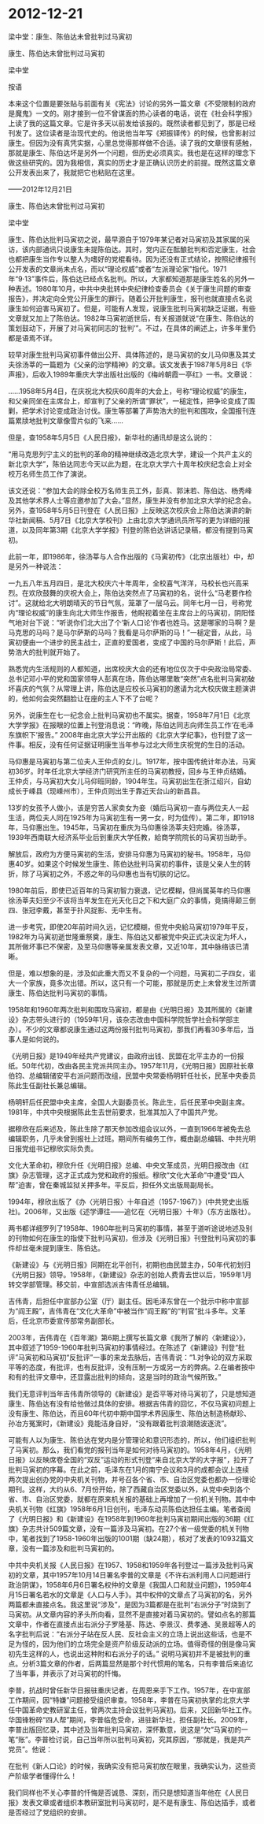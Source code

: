 # 2012-12-21

梁中堂：康生、陈伯达未曾批判过马寅初

康生、陈伯达未曾批判过马寅初

梁中堂

按语

本来这个位置是要张贴与前面有关《宪法》讨论的另外一篇文章《不受限制的政府是魔鬼》一文的。刚才接到一位不曾谋面的热心读者的电话，说在《社会科学报》上读了我的这篇文章。它是许多天以前发给该报的。既然读者都见到了，那是已经刊发了。这位读者是治现代史的。他说他当年写《郑振铎传》的时候，也曾影射过康生。但因为没有真凭实据，心里总觉得那样做不合适。读了我的文章很有感触，那就是康生、陈伯达坏是另外一个问题，但历史必须真实。我也是在这样的理念下做这些研究的。因为我相信，真实的历史才是正确认识历史的前提。既然这篇文章公开发表出来了，我就把它也粘贴在这里。

——2012年12月21日

康生、陈伯达未曾批判过马寅初

梁中堂

康生、陈伯达批判马寅初之说，最早源自于1979年某记者对马寅初及其家属的采访，该内部通讯只说康生未提陈伯达。其时，党内正在酝酿批判和否定康生，社会也都把康生当作专以整人为嗜好的党棍看待。因为还没有正式结论，按照纪律报刊公开发表的文章尚未点名，而以“理论权威”或者“左派理论家”指代。1971年“9·13”事件后，陈伯达已经点名批判。所以，大家都知道那是康生姓名的另外一种表述。1980年10月，中共中央批转中央纪律检查委员会《关于康生问题的审查报告》，并决定向全党公开康生的罪行。随着公开批判康生，报刊也就直接点名说康生如何迫害马寅初了。但是，可能有人发现，说康生批判马寅初缺乏证据，有些文章就又加上了陈伯达。1982年马寅初逝世后，有关报道就说“在康生、陈伯达的策划鼓动下，开展了对马寅初同志的‘批判’”。不过，在具体的阐述上，许多年里仍都是语焉不详。

较早对康生批判马寅初事件做出公开、具体陈述的，是马寅初的女儿马仰惠及其丈夫徐汤莘的一篇题为《父亲的治学精神》的文章。该文发表于1987年5月8日《华声报》，后收入1989年重庆大学出版社出版的《梅岭朝霞一亭红》一书。文章说：

……1958年5月4日，在庆祝北大校庆60周年的大会上，号称“理论权威”的康生，和父亲同坐在主席台上，却宣判了父亲的所谓“罪状”，一槌定性，把争论变成了围剿，把学术讨论变成政治讨伐。康生等部署了声势浩大的批判和围攻，全国报刊连篇累牍地批判文章像雪片似的飞来……

但是，查1958年5月5日《人民日报》，新华社的通讯却是这么说的：

“用马克思列宁主义的批判的革命的精神继续改造北京大学，建设一个共产主义的新北京大学”，陈伯达同志今天以此为题，在北京大学六十周年校庆纪念会上对全校万名师生员工作了演说。

该文还说：“参加大会的除全校万名师生员工外，彭真、郭沫若、陈伯达、杨秀峰及其他学术界人士等应邀参加了大会。”显然，康生并没有参加北京大学的纪念会。另外，查1958年5月5日刊登在《人民日报》上反映这次校庆会上陈伯达演讲的新华社新闻稿、5月7日《北京大学校刊》上由北京大学通讯员所写的更为详细的报道，以及同年第3期《北京大学学报》刊登的陈伯达讲话记录稿，都没有提到马寅初。

此前一年，即1986年，徐汤莘与人合作出版的《马寅初传》（北京出版社）中，却是另外一种说法：

一九五八年五月四日，是北大校庆六十年周年，全校喜气洋洋，马校长也兴高采烈。在欢欣鼓舞的庆祝大会上，陈伯达突然点了马寅初的名，说什么“马老要作检讨”。这就给北大明朗晴天的节日气氛，笼罩了一层乌云。同年七月一日，号称党内“理论权威”的康生向北大师生作报告，他睨视着坐在主席台上的马寅初，阴阳怪气地对台下说：“听说你们北大出了个‘新人口论’作者也姓马。这是哪家的马啊？是马克思的马吗？是马尔萨斯的马吗？我看是马尔萨斯的马！”一槌定音，从此，马寅初便由一个进步的民主战士，正直的爱国者，变成了中国的马尔萨斯！此后，声势浩大的批判就开始了。

熟悉党内生活规则的人都知道，出席校庆大会的还有地位仅次于中央政治局常委、总书记邓小平的党和国家领导人彭真在场，陈伯达哪里敢“突然”点名批判马寅初破坏喜庆的气氛？从常理上讲，陈伯达是应校长马寅初的邀请为北大校庆做主题演讲的，他如何会突然翻脸让在座的主人下不了台呢？

另外，说康生在七一纪念会上批判马寅初也不属实。据查，1958年7月1日《北京大学学报》在报眼的位置上刊登消息说：“昨晚，陈伯达同志向师生员工作‘在毛泽东旗帜下’报告。” 2008年由北京大学公开出版的《北京大学纪事》，也刊登了这一件事。相反，没有任何证据证明康生当年参与过北大师生庆祝党的生日的活动。

马仰惠是马寅初与第二位夫人王仲贞的女儿。1917年，按中国传统计年办法，马寅初36岁。时年任北京大学经济门研究所主任的马寅初教授，回乡与王仲贞结婚。王仲贞，与马寅初大女儿马仰班同龄，1904年生。马寅初出生在浙江绍兴，自幼成长于嵊县（现嵊州市），王仲贞则出生于靠近天台山的新昌县。

13岁的女孩予人做小，该是穷苦人家卖女为妾（婚后马寅初一直与两位夫人一起生活，两位夫人同在1925年为马寅初生有一男一女，时为佳传）。第二年，即1918年，马仰惠出生。1945年，马寅初在重庆为马仰惠徐汤莘夫妇完婚。徐汤莘，1939年西南联大经济系毕业后到重庆大学任教，給商学院院长的马寅初当助手。

解放后，政府为方便马寅初的生活，安排马仰惠为马寅初的秘书。1958年，马仰惠40岁。如果这个时候发生康生、陈伯达批判马寅初的事件，该是父亲人生的转折，除了马寅初之外，不惑之年的马仰惠也当有切肤的记忆。

1980年前后，即使已近百年的马寅初智力衰退，记忆模糊，但尚属英年的马仰惠徐汤莘夫妇至少不该将当年发生在光天化日之下和大庭广众的事情，竟搞得颠三倒四、张冠李戴，甚至于扑风捉影、无中生有。

进一步考究，即使20年前时间久远，记忆模糊，但党中央給马寅初1979年平反，1982年为马寅初逝世隆重祭奠，康生、陈伯达又都被党中央正式决议定为坏人，其所做坏事已不保密，及至马仰惠等亲属发表文章，又近10年，其中脉络该已清晰。

但是，难以想象的是，涉及如此重大而又不复杂的一个问题，马寅初二子四女，诺大一个家族，竟多次出错。所以，这只有一个可能，那就是历史上未曾发生过所谓康生、陈伯达批判马寅初的事情。

1958年和1960年两次批判和围攻马寅初，都是由《光明日报》及其所属的《新建设》杂志带头进行的（1959年1月，该杂志改由中国科学院哲学社会科学部主办）。不少的文章都说康生通过这两份报刊批判马寅初，那我们再看30多年后，当事人是如何说的。

《光明日报》是1949年经共产党建议，由政府出钱、民盟在北平主办的一份报纸。50年代初，改由各民主党派共同主办。1957年11月，《光明日报》因原社长章伯钧、总编辑储安平右派问题而改组，民盟中央常委杨明轩任社长，民革中央委员陈此生任副社长兼总编辑。

杨明轩后任民盟中央主席，全国人大副委员长。陈此生，后任民革中央副主席。1981年，中共中央根据陈此生去世前要求，批准其加入了中国共产党。

据穆欣在后来述及，陈此生除了那天参加改组会议以外，一直到1966年被免去总编辑职务，几乎未曾到报社上过班。期间所有编务工作，概由副总编辑、中共光明日报党组书记穆欣实际负责。

文化大革命初，穆欣升任《光明日报》总编、中央文革成员，光明日报改由《红旗》杂志管理，这才正式成为党和政府的报纸。穆欣“文化大革命”中遭受“四人帮”迫害，曾在秦城监狱关押多年。平反后，担任外文出版局副局长。

1994年，穆欣出版了《办〈光明日报〉十年自述（1957-1967）》(中共党史出版社)。2006年，又出版《述学谭往——追忆在〈光明日报〉十年》（东方出版社）。

两书都详细罗列了1958年、1960年批判马寅初的事情，甚至于道听途说地述及别的刊物如何在康生的指使下批判马寅初，但涉及《光明日报》刊登批判马寅初的事件却丝毫未提到康生、陈伯达。

《新建设》与《光明日报》同期在北平创刊，初期也由民盟主办，50年代初划归《光明日报》领导。1958年，《新建设》杂志的创始人费青去世以后，1959年1月转交学部管理。移交前，中宣部选派吉伟青任总编辑。

吉伟青，后担任中宣部办公室（厅）副主任。因毛泽东曾在一个批示中称中宣部为“阎王殿”，吉伟青在“文化大革命”中被当作“阎王殿”的“判官”批斗多年。文革后，任北京市委宣传部常务副部长。

2003年，吉伟青在《百年潮》第6期上撰写长篇文章《我所了解的〈新建设〉》，其中叙述了1959-1960年批判马寅初的事情经过。在陈述了《新建设》刊登“批评”马寅初和马寅初“反批评”一事的来龙去脉后，吉伟青说：“1.对争论的双方采取平等的态度，有批评，也有反批评，没有压制一方或另一方的弊病。2.在编者按中和有的批评文章中，还显露出批判的倾向，这是当时的政治气候所致。”

我们无意评判当年吉伟青所领导的《新建设》是否平等对待马寅初了，只是想知道康生、陈伯达有没有给他做过具体的安排。根据吉伟青的回忆，不仅马寅初问题上没有康生、陈伯达，而且60年代初中期中国学术界因康生、陈伯达制造杨献珍、孙冶方冤案时，《新建设》竟能洁身自好，“没有跟着批判浪潮随波逐流”。

可能有人以为康生、陈伯达在党内是分管理论和意识形态的，所以，他们组织批判了马寅初。那么，我们看党的报刊当年是如何对待马寅初的。1958年4月，《光明日报》以反映席卷全国的“双反”运动的形式刊登“来自北京大学的大字报”，拉开了批判马寅初的序幕。在此之前，毛泽东在1月的南宁会议和3月的成都会议上连续两次提出创办党的中央机关刊物，并号召各个省、市、自治区党委也都办一份理论期刊。这样，大约从6、7月份开始，除了西藏自治区党委以外，从党中央到各个省、市、自治区党委，就都在原来机关报的基础上再增加了一份机关刊物。其中中央机关刊物《红旗》1958年6月1日创刊，毛泽东动员陈伯达担任主编。笔者查阅了《光明日报》和《新建设》在1958年到1960年批判马寅初期间出版的36期《红旗》杂志共计509篇文章，没有一篇涉及马寅初。在27个省一级党委的机关刊物中，笔者找到了1958-1960年出版的1001期（缺24期），核对了发表的10932篇文章，没有一篇涉及和批判马寅初的。

中共中央机关报《人民日报》在1957、1958和1959年各刊登过一篇涉及批判马寅初的文章，其中1957年10月14日署名李普的文章是《不许右派利用人口问题进行政治阴谋》，1958年6月6日署名权仲的文章是《我国人口和就业问题》，1959年4月15日署名若水的文章是《人口与人手》。其中权仲的文章点了马寅初的名，另外两篇都未直接点名。我这里说“涉及”，是因为3篇都是在批判“右派分子”时烧到了马寅初。从文章内容的矛头所向看，显然不是直接对着马寅初的。譬如点名的那篇文章中，作者在直接点出右派分子罗隆基、陈达、李景汉、费孝通、吴景超等人的名字批判后说：“右派分子站在反人民、反社会主义的立场上说出这些话，也是不足为怪的，因为他们的立场完全是资产阶级反动派的立场。值得奇怪的倒是像马寅初先生这样的人，也说出这种附和右派分子的话。” 说明马寅初并不是被批判的重点。分析3篇文章的作者，后两篇显然是那个时代惯用的笔名，只有李普后来追忆了当年事，并表示了对马寅初的忏悔。

李普，抗战时曾任新华日报驻重庆记者，在周恩来手下工作。1957年，在中宣部工作期间，因“特嫌”问题接受组织审查。1958年，李普在马寅初执掌的北京大学任中国革命史教研室主任，曾两次主持会议批判马寅初。后来，又回新华社工作。华国锋粉碎“四人帮”期间，李普临危受命，进驻新华社，担任副社长。2009年，李普出版回忆录，其中述及当年批判马寅初，深怀歉意，说这是“欠”马寅初的一笔“账”。李普检讨说，自己当年所以批判马寅初，究其原因，“那就是，我是共产党员”。他说： 

在批判《新人口论》的时候，我确实没有把马寅初放在眼里，我确实认为，这些资产阶级学者懂得什么！

我们同样也不关心李普的忏悔是否诚恳、深刻，而只是想知道当年他在《人民日报》发表文章或者组织本教研室批判马寅初时，是不是有康生、陈伯达插手，或者是否经过了党组织的安排。

